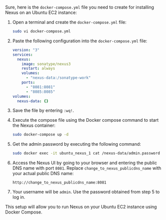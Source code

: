 Sure, here is the `docker-compose.yml` file you need to create for installing Nexus on an Ubuntu EC2 instance:

1. Open a terminal and create the `docker-compose.yml` file:
   ```sh
   sudo vi docker-compose.yml
   ```

2. Paste the following configuration into the `docker-compose.yml` file:
   ```yaml
   version: "3"
   services:
     nexus:
       image: sonatype/nexus3
       restart: always
       volumes:
         - "nexus-data:/sonatype-work"
       ports:
         - "8081:8081"
         - "8085:8085"
   volumes:
     nexus-data: {}
   ```

3. Save the file by entering `:wq!`.

4. Execute the compose file using the Docker compose command to start the Nexus container:
   ```sh
   sudo docker-compose up -d
   ```

5. Get the admin password by executing the following command:
   ```sh
   sudo docker exec -it ubuntu_nexus_1 cat /nexus-data/admin.password
   ```

6. Access the Nexus UI by going to your browser and entering the public DNS name with port `8081`. Replace `change_to_nexus_publicdns_name` with your actual public DNS name:
   ```
   http://change_to_nexus_publicdns_name:8081
   ```

7. Your username will be `admin`. Use the password obtained from step 5 to log in.

This setup will allow you to run Nexus on your Ubuntu EC2 instance using Docker Compose.